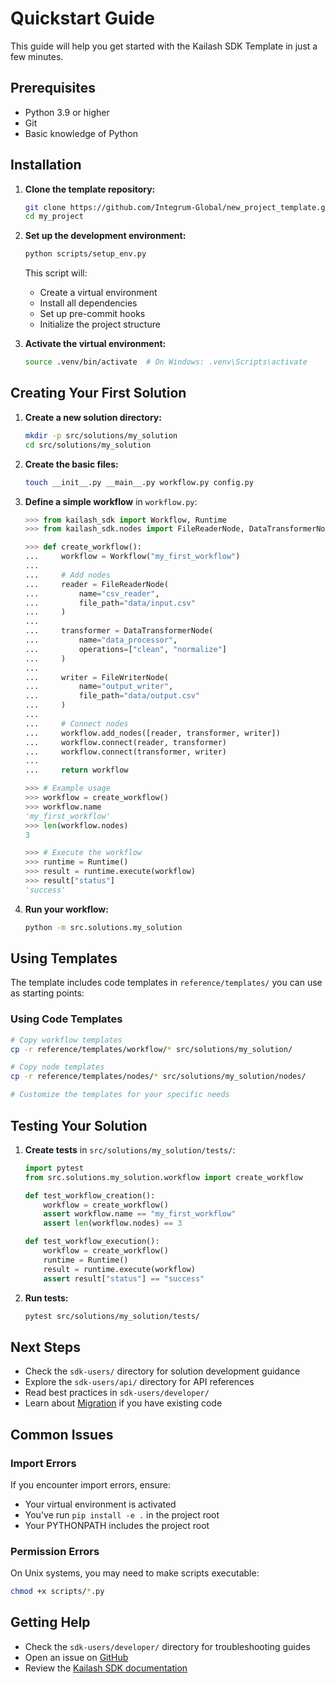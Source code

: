 # Quickstart Guide

This guide will help you get started with the Kailash SDK Template in just a few minutes.

## Prerequisites

- Python 3.9 or higher
- Git
- Basic knowledge of Python

## Installation

1. **Clone the template repository:**

   ```bash
   git clone https://github.com/Integrum-Global/new_project_template.git my_project
   cd my_project
   ```

2. **Set up the development environment:**

   ```bash
   python scripts/setup_env.py
   ```

   This script will:
   - Create a virtual environment
   - Install all dependencies
   - Set up pre-commit hooks
   - Initialize the project structure

3. **Activate the virtual environment:**

   ```bash
   source .venv/bin/activate  # On Windows: .venv\Scripts\activate
   ```

## Creating Your First Solution

1. **Create a new solution directory:**

   ```bash
   mkdir -p src/solutions/my_solution
   cd src/solutions/my_solution
   ```

2. **Create the basic files:**

   ```bash
   touch __init__.py __main__.py workflow.py config.py
   ```

3. **Define a simple workflow** in `workflow.py`:

   ```python
   >>> from kailash_sdk import Workflow, Runtime
   >>> from kailash_sdk.nodes import FileReaderNode, DataTransformerNode, FileWriterNode

   >>> def create_workflow():
   ...     workflow = Workflow("my_first_workflow")
   ...
   ...     # Add nodes
   ...     reader = FileReaderNode(
   ...         name="csv_reader",
   ...         file_path="data/input.csv"
   ...     )
   ...
   ...     transformer = DataTransformerNode(
   ...         name="data_processor",
   ...         operations=["clean", "normalize"]
   ...     )
   ...
   ...     writer = FileWriterNode(
   ...         name="output_writer",
   ...         file_path="data/output.csv"
   ...     )
   ...
   ...     # Connect nodes
   ...     workflow.add_nodes([reader, transformer, writer])
   ...     workflow.connect(reader, transformer)
   ...     workflow.connect(transformer, writer)
   ...
   ...     return workflow

   >>> # Example usage
   >>> workflow = create_workflow()
   >>> workflow.name
   'my_first_workflow'
   >>> len(workflow.nodes)
   3

   >>> # Execute the workflow
   >>> runtime = Runtime()
   >>> result = runtime.execute(workflow)
   >>> result["status"]
   'success'
   ```

4. **Run your workflow:**

   ```bash
   python -m src.solutions.my_solution
   ```

## Using Templates

The template includes code templates in `reference/templates/` you can use as starting points:

### Using Code Templates

```bash
# Copy workflow templates
cp -r reference/templates/workflow/* src/solutions/my_solution/

# Copy node templates
cp -r reference/templates/nodes/* src/solutions/my_solution/nodes/

# Customize the templates for your specific needs
```

## Testing Your Solution

1. **Create tests** in `src/solutions/my_solution/tests/`:

   ```python
   import pytest
   from src.solutions.my_solution.workflow import create_workflow

   def test_workflow_creation():
       workflow = create_workflow()
       assert workflow.name == "my_first_workflow"
       assert len(workflow.nodes) == 3

   def test_workflow_execution():
       workflow = create_workflow()
       runtime = Runtime()
       result = runtime.execute(workflow)
       assert result["status"] == "success"
   ```

2. **Run tests:**

   ```bash
   pytest src/solutions/my_solution/tests/
   ```

## Next Steps

- Check the ``sdk-users/`` directory for solution development guidance
- Explore the ``sdk-users/api/`` directory for API references
- Read best practices in ``sdk-users/developer/``
- Learn about [Migration](../migration/overview.md) if you have existing code

## Common Issues

### Import Errors

If you encounter import errors, ensure:
- Your virtual environment is activated
- You've run `pip install -e .` in the project root
- Your PYTHONPATH includes the project root

### Permission Errors

On Unix systems, you may need to make scripts executable:
```bash
chmod +x scripts/*.py
```

## Getting Help

- Check the ``sdk-users/developer/`` directory for troubleshooting guides
- Open an issue on [GitHub](https://github.com/Integrum-Global/new_project_template/issues)
- Review the [Kailash SDK documentation](https://kailash-sdk.readthedocs.io/)
